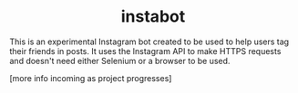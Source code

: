 <h1 align="center">instabot</h1>

This is an experimental Instagram bot created to be used to help users tag
their friends in posts. It uses the Instagram API to make HTTPS requests and
doesn't need either Selenium or a browser to be used. 

[more info incoming as project progresses]